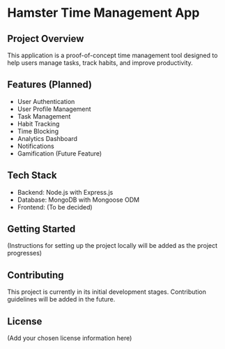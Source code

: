 # Hamster Time Management App

## Project Overview
This application is a proof-of-concept time management tool designed to help users manage tasks, track habits, and improve productivity.

## Features (Planned)
- User Authentication
- User Profile Management
- Task Management
- Habit Tracking
- Time Blocking
- Analytics Dashboard
- Notifications
- Gamification (Future Feature)

## Tech Stack
- Backend: Node.js with Express.js
- Database: MongoDB with Mongoose ODM
- Frontend: (To be decided)

## Getting Started
(Instructions for setting up the project locally will be added as the project progresses)

## Contributing
This project is currently in its initial development stages. Contribution guidelines will be added in the future.

## License
(Add your chosen license information here)